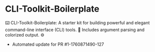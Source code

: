 # CLI-Toolkit-Boilerplate
⌨️ CLI-Toolkit-Boilerplate: A starter kit for building powerful and elegant command-line interface (CLI) tools. 🧰 Includes argument parsing and colorized output. ⚙️


- Automated update for PR #1-1760871490-127